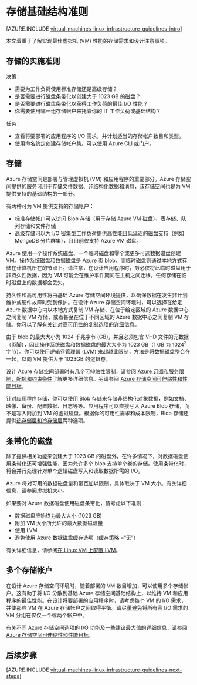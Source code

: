 <properties
	pageTitle="存储解决方案准则 | Azure"
	description="了解用于在 Azure 基础结构服务中部署存储解决方案的关键设计和实施准则。"
	documentationCenter=""
	services="virtual-machines-linux"
	authors="iainfoulds"
	manager="timlt"
	editor=""
	tags="azure-resource-manager"/>

<tags
	ms.service="virtual-machines-linux"
	ms.date="06/22/2016"
	wacn.date=""/>

# 存储基础结构准则

[AZURE.INCLUDE [virtual-machines-linux-infrastructure-guidelines-intro](../includes/virtual-machines-linux-infrastructure-guidelines-intro.md)]

本文着重于了解实现最佳虚拟机 (VM) 性能的存储需求和设计注意事项。


## 存储的实施准则

决策：

- 需要为工作负荷使用标准存储还是高级存储？
- 是否需要进行磁盘条带化以创建大于 1023 GB 的磁盘？
- 是否需要进行磁盘条带化以获得工作负荷的最佳 I/O 性能？
- 你需要使用哪一组存储帐户来托管你的 IT 工作负荷或基础结构？

任务：

- 查看将要部署的应用程序的 I/O 需求，并计划适当的存储帐户数目和类型。
- 使用命名约定创建存储帐户集。可以使用 Azure CLI 或门户。


## 存储

Azure 存储空间是部署与管理虚拟机 (VM) 和应用程序的重要部分。Azure 存储空间提供的服务可用于存储文件数据、非结构化数据和消息，该存储空间也是为 VM 提供支持的基础结构的一部分。

有两种可为 VM 提供支持的存储帐户：

- 标准存储帐户可以访问 Blob 存储（用于存储 Azure VM 磁盘）、表存储、队列存储和文件存储
- [高级存储](/documentation/articles/storage-premium-storage/)可以为 I/O 密集型工作负荷提供高性能且低延迟的磁盘支持（例如 MongoDB 分片群集），且目前仅支持 Azure VM 磁盘。

Azure 使用一个操作系统磁盘、一个临时磁盘和零个或更多可选数据磁盘创建 VM。操作系统磁盘和数据磁盘是 Azure 页 blob，而临时磁盘则通过本地方式存储在计算机所在的节点上。请注意，在设计应用程序时，务必仅将此临时磁盘用于非持久性数据，因为 VM 可能会在维护事件期间在主机之间迁移。任何存储在临时磁盘上的数据都会丢失。

持久性和高可用性将由基础 Azure 存储空间环境提供，以确保数据在发生非计划维护或硬件故障时受到保护。在设计 Azure 存储空间环境时，可以选择在给定 Azure 数据中心内以本地方式复制 VM 存储、在位于给定区域的 Azure 数据中心之间复制 VM 存储，或者甚至在位于不同区域的 Azure 数据中心之间复制 VM 存储。你可以了解[有关针对高可用性的复制选项的详细信息](/documentation/articles/storage-introduction/#replication-for-durability-and-high-availability)。

由于 blob 的最大大小为 1024 千兆字节 (GB)，并且必须包含 VHD 文件的元数据（页脚），因此操作系统磁盘和数据磁盘的最大大小为 1023 GB（1 GB 为 1024<sup>3</sup> 字节）。你可以使用逻辑卷管理器 (LVM) 来超越此限制，方法是将数据磁盘整合在一起，以向 VM 提供大于 1023GB 的逻辑卷。

设计 Azure 存储空间部署时有几个可伸缩性限制，请参阅 [Azure 订阅和服务限制、配额和约束条件](/documentation/articles/azure-subscription-service-limits/#storage-limits)了解更多详细信息。另请参阅 [Azure 存储空间可伸缩性和性能目标](/documentation/articles/storage-scalability-targets/)。

针对应用程序存储，你可以使用 Blob 存储来存储非结构化对象数据，例如文档、映像、备份、配置数据、日志等等。应用程序可以直接写入 Azure Blob 存储，而不是写入附加到 VM 的虚拟磁盘。根据你的可用性需求和成本限制，Blob 存储还提供[热存储层和冷存储层](/documentation/articles/storage-blob-storage-tiers/)两种选项。


## 条带化的磁盘
除了提供相关功能来创建大于 1023 GB 的磁盘外，在许多情况下，对数据磁盘使用条带化还可增强性能，因为允许多个 blob 支持单个卷的存储。使用条带化时，将会并行处理针对单个逻辑磁盘写入和读取数据所需的 I/O。

Azure 将对可用的数据磁盘量和带宽加以限制，具体取决于 VM 大小。有关详细信息，请参阅[虚拟机大小](/documentation/articles/virtual-machines-linux-sizes/)。

如果要对 Azure 数据磁盘使用磁盘条带化，请考虑以下准则：

- 数据磁盘应始终为最大大小 (1023 GB)
- 附加 VM 大小所允许的最大数据磁盘量
- 使用 LVM
- 避免使用 Azure 数据磁盘缓存选项（缓存策略 =“无”）

有关详细信息，请参阅[在 Linux VM 上配置 LVM](/documentation/articles/virtual-machines-linux-configure-lvm/)。


## 多个存储帐户

在设计 Azure 存储空间环境时，随着部署的 VM 数目增加，可以使用多个存储帐户。这有助于将 I/O 分散到基础 Azure 存储空间基础结构上，以维持 VM 和应用程序的最佳性能。在设计将要部署的应用程序时，请考虑每个 VM 的 I/O 需求，并使那些 VM 在 Azure 存储帐户之间取得平衡。请尽量避免将所有高 I/O 需求的 VM 分组在仅仅一个或两个帐户中。

有关不同 Azure 存储空间选项的 I/O 功能及一些建议最大值的详细信息，请参阅 [Azure 存储空间可伸缩性和性能目标](/documentation/articles/storage-scalability-targets/)。


## 后续步骤

[AZURE.INCLUDE [virtual-machines-linux-infrastructure-guidelines-next-steps](../includes/virtual-machines-linux-infrastructure-guidelines-next-steps.md)]

<!---HONumber=Mooncake_0801_2016-->